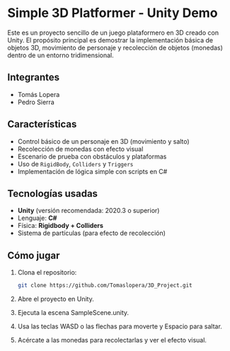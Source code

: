 # Simple 3D Platformer - Unity Demo

Este es un proyecto sencillo de un juego plataformero en 3D creado con Unity. El propósito principal es demostrar la implementación básica de objetos 3D, movimiento de personaje y recolección de objetos (monedas) dentro de un entorno tridimensional.

## Integrantes

- Tomás Lopera
- Pedro Sierra

## Características

- Control básico de un personaje en 3D (movimiento y salto)
- Recolección de monedas con efecto visual
- Escenario de prueba con obstáculos y plataformas
- Uso de `RigidBody`, `Colliders` y `Triggers`
- Implementación de lógica simple con scripts en C#

## Tecnologías usadas

- **Unity** (versión recomendada: 2020.3 o superior)
- Lenguaje: **C#**
- Física: **Rigidbody + Colliders**
- Sistema de partículas (para efecto de recolección)


## Cómo jugar

1. Clona el repositorio:
   ```bash
   git clone https://github.com/Tomaslopera/3D_Project.git
   ```
2. Abre el proyecto en Unity.

3. Ejecuta la escena SampleScene.unity.

4. Usa las teclas WASD o las flechas para moverte y Espacio para saltar.

5. Acércate a las monedas para recolectarlas y ver el efecto visual.
